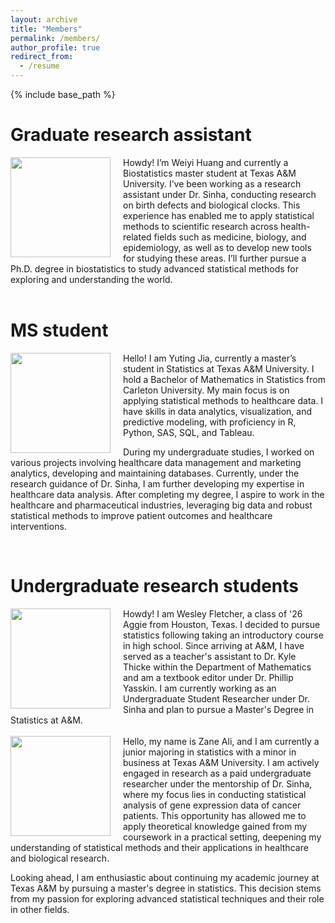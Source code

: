 ```yaml
---
layout: archive
title: "Members"
permalink: /members/
author_profile: true
redirect_from:
  - /resume
---
```


{% include base_path %}


**Graduate research assistant**
=====
<img src="http://samiransinha.github.io/images/students/Weiyi_Huang2024.jpg" align="left" width="160px" style="margin-right: 20px;"/>
Howdy! I’m Weiyi Huang and currently a Biostatistics master student at Texas A&M University. I’ve been working as a research assistant under Dr. Sinha, conducting research on birth defects and biological clocks. This experience has enabled me to apply statistical methods to scientific research across health-related fields such as medicine, biology, and epidemiology, as well as to develop new tools for studying these areas. I’ll further pursue a Ph.D. degree in biostatistics to study advanced statistical methods for exploring and understanding the world.
<br>

<br clear="left"/>


**MS student**
=====
<img src="http://samiransinha.github.io/images/students/YutingJia2024.jpg" align="left" width="160px" style="margin-right: 20px;"/>
Hello! I am Yuting Jia, currently a master’s student in Statistics at Texas A&M University. I hold a Bachelor of Mathematics in Statistics from Carleton University. My main focus is on applying statistical methods to healthcare data. I have skills in data analytics, visualization, and predictive modeling, with proficiency in R, Python, SAS, SQL, and Tableau.

During my undergraduate studies, I worked on various projects involving healthcare data management and marketing analytics, developing and maintaining databases. Currently, under the research guidance of Dr. Sinha, I am further developing my expertise in healthcare data analysis. After completing my degree, I aspire to work in the healthcare and pharmaceutical industries, leveraging big data and robust statistical methods to improve patient outcomes and healthcare interventions.
<br>

<br clear="left"/>

**Undergraduate research students**
=====

<img src="http://samiransinha.github.io/images/students/Wesley_picture2024.jpg" align="left" width="160px" style="margin-right: 20px;"/>
Howdy! I am Wesley Fletcher, a class of '26 Aggie from Houston, Texas. I decided to pursue statistics following taking an introductory course in high school. Since arriving at A&M, I have served as a teacher's assistant to Dr. Kyle Thicke within the Department of Mathematics and am a textbook editor under Dr. Phillip Yasskin. I am currently working as an Undergraduate Student Researcher under Dr. Sinha and plan to pursue a Master's Degree in Statistics at A&M.
<br>

<br clear="left"/>

<img src="http://samiransinha.github.io/images/students/ZaneAli2024.jpg" align="left" width="160px" style="margin-right: 20px;"/>
Hello, my name is Zane Ali, and I am currently a junior majoring in statistics with a minor in business at Texas A&M University. I am actively engaged in research as a paid undergraduate researcher under the mentorship of Dr. Sinha, where my focus lies in conducting statistical analysis of gene expression data of cancer patients. This opportunity has allowed me to apply theoretical knowledge gained from my coursework in a practical setting, deepening my understanding of statistical methods and their applications in healthcare and biological research.

Looking ahead, I am enthusiastic about continuing my academic journey at Texas A&M by pursuing a master's degree in statistics. This decision stems from my passion for exploring advanced statistical techniques and their role in other fields. 
<br>

<br clear="left"/>
<!--<a href="http://samiransinha.github.io/images/students/Wesley_picture.jpg">Wesley Fletcher</a>.-->
